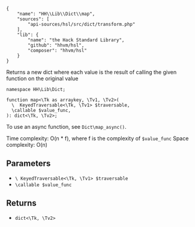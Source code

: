 ``` yamlmeta
{
    "name": "HH\\Lib\\Dict\\map",
    "sources": [
        "api-sources/hsl/src/dict/transform.php"
    ],
    "lib": {
        "name": "the Hack Standard Library",
        "github": "hhvm/hsl",
        "composer": "hhvm/hsl"
    }
}
```




Returns a new dict where each value is the result of calling the given
function on the original value




``` Hack
namespace HH\Lib\Dict;

function map<\Tk as arraykey, \Tv1, \Tv2>(
  \  KeyedTraversable<\Tk, \Tv1> $traversable,
  \callable $value_func,
): dict<\Tk, \Tv2>;
```




To use an async function, see ` Dict\map_async() `.




Time complexity: O(n * f), where f is the complexity of ` $value_func `
Space complexity: O(n)




## Parameters




+ ` \ KeyedTraversable<\Tk, \Tv1> $traversable `
+ ` \callable $value_func `




## Returns




* ` dict<\Tk, \Tv2> `
<!-- HHAPIDOC -->
